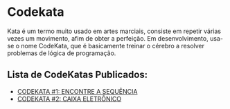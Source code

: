 # Codekata
Kata é um termo muito usado em artes marciais, consiste em repetir várias vezes um movimento, afim de obter a perfeição. Em desenvolvimento, usa-se o nome CodeKata, que é basicamente treinar o cérebro a resolver problemas de lógica de programação.

## Lista de CodeKatas Publicados:
* [CODEKATA #1: ENCONTRE A SEQUÊNCIA](https://edermfl.wordpress.com/2016/01/29/codekata-encontre-a-sequencia/)
* [CODEKATA #2: CAIXA ELETRÔNICO](https://edermfl.wordpress.com/2016/02/12/codekata-2-caixa-eletronico/)